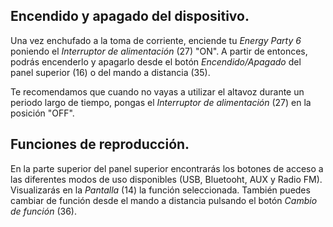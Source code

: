 ## Encendido y apagado del dispositivo.

Una vez enchufado a la toma de corriente, enciende tu *Energy Party 6* poniendo el *Interruptor de alimentación* (27) "ON". A partir de entonces, podrás encenderlo y apagarlo desde el botón *Encendido/Apagado* del panel superior (16) o del mando a distancia (35).

Te recomendamos que cuando no vayas a utilizar el altavoz durante un periodo largo de tiempo, pongas el *Interruptor de alimentación* (27) en la posición "OFF".

## Funciones de reproducción.

En la parte superior del panel superior encontrarás los botones de acceso a las diferentes modos de uso disponibles (USB, Bluetooht, AUX y Radio FM). Visualizarás en la *Pantalla* (14) la función seleccionada. También puedes cambiar de función desde el mando a distancia pulsando el botón *Cambio de función* (36). 

